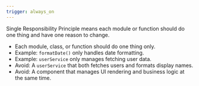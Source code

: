 ```yaml
---
trigger: always_on
---
```


Single Responsibility Principle means each module or function should do one thing and have one reason to change.

- Each module, class, or function should do one thing only.
- Example: `formatDate()` only handles date formatting.
- Example: `userService` only manages fetching user data.
- Avoid: A `userService` that both fetches users and formats display names.
- Avoid: A component that manages UI rendering and business logic at the same time.
